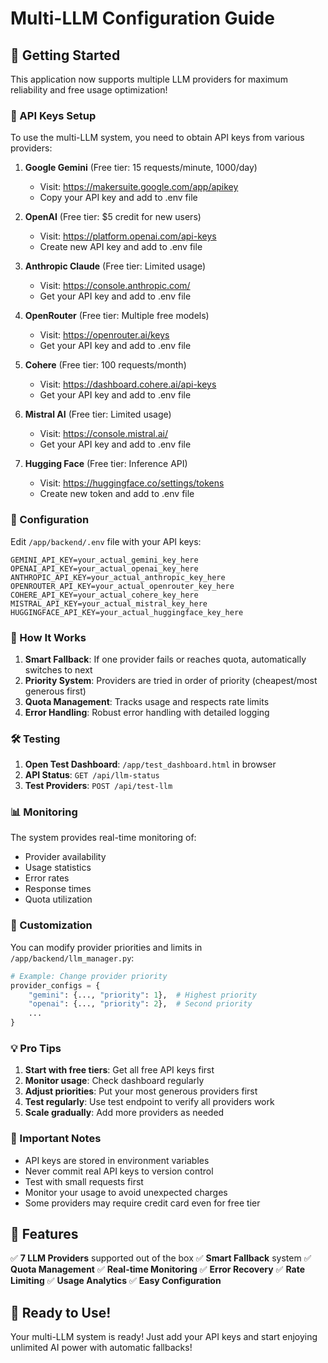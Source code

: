 # Multi-LLM Configuration Guide

## 🚀 Getting Started

This application now supports multiple LLM providers for maximum reliability and free usage optimization!

### 🔑 API Keys Setup

To use the multi-LLM system, you need to obtain API keys from various providers:

1. **Google Gemini** (Free tier: 15 requests/minute, 1000/day)
   - Visit: https://makersuite.google.com/app/apikey
   - Copy your API key and add to .env file

2. **OpenAI** (Free tier: $5 credit for new users)
   - Visit: https://platform.openai.com/api-keys
   - Create new API key and add to .env file

3. **Anthropic Claude** (Free tier: Limited usage)
   - Visit: https://console.anthropic.com/
   - Get your API key and add to .env file

4. **OpenRouter** (Free tier: Multiple free models)
   - Visit: https://openrouter.ai/keys
   - Get your API key and add to .env file

5. **Cohere** (Free tier: 100 requests/month)
   - Visit: https://dashboard.cohere.ai/api-keys
   - Get your API key and add to .env file

6. **Mistral AI** (Free tier: Limited usage)
   - Visit: https://console.mistral.ai/
   - Get your API key and add to .env file

7. **Hugging Face** (Free tier: Inference API)
   - Visit: https://huggingface.co/settings/tokens
   - Create new token and add to .env file

### 📝 Configuration

Edit `/app/backend/.env` file with your API keys:

```
GEMINI_API_KEY=your_actual_gemini_key_here
OPENAI_API_KEY=your_actual_openai_key_here
ANTHROPIC_API_KEY=your_actual_anthropic_key_here
OPENROUTER_API_KEY=your_actual_openrouter_key_here
COHERE_API_KEY=your_actual_cohere_key_here
MISTRAL_API_KEY=your_actual_mistral_key_here
HUGGINGFACE_API_KEY=your_actual_huggingface_key_here
```

### 🎯 How It Works

1. **Smart Fallback**: If one provider fails or reaches quota, automatically switches to next
2. **Priority System**: Providers are tried in order of priority (cheapest/most generous first)
3. **Quota Management**: Tracks usage and respects rate limits
4. **Error Handling**: Robust error handling with detailed logging

### 🛠 Testing

1. **Open Test Dashboard**: `/app/test_dashboard.html` in browser
2. **API Status**: `GET /api/llm-status`
3. **Test Providers**: `POST /api/test-llm`

### 📊 Monitoring

The system provides real-time monitoring of:
- Provider availability
- Usage statistics
- Error rates
- Response times
- Quota utilization

### 🔧 Customization

You can modify provider priorities and limits in `/app/backend/llm_manager.py`:

```python
# Example: Change provider priority
provider_configs = {
    "gemini": {..., "priority": 1},  # Highest priority
    "openai": {..., "priority": 2},  # Second priority
    ...
}
```

### 💡 Pro Tips

1. **Start with free tiers**: Get all free API keys first
2. **Monitor usage**: Check dashboard regularly
3. **Adjust priorities**: Put your most generous providers first
4. **Test regularly**: Use test endpoint to verify all providers work
5. **Scale gradually**: Add more providers as needed

### 🚨 Important Notes

- API keys are stored in environment variables
- Never commit real API keys to version control
- Test with small requests first
- Monitor your usage to avoid unexpected charges
- Some providers may require credit card even for free tier

## 🌟 Features

✅ **7 LLM Providers** supported out of the box
✅ **Smart Fallback** system
✅ **Quota Management** 
✅ **Real-time Monitoring**
✅ **Error Recovery**
✅ **Rate Limiting**
✅ **Usage Analytics**
✅ **Easy Configuration**

## 🎉 Ready to Use!

Your multi-LLM system is ready! Just add your API keys and start enjoying unlimited AI power with automatic fallbacks!